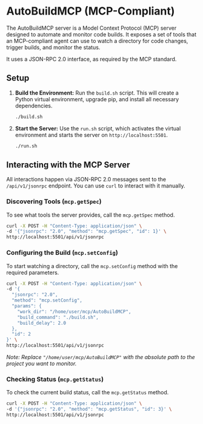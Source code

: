 # AutoBuildMCP (MCP-Compliant)

The AutoBuildMCP server is a Model Context Protocol (MCP) server designed to automate and monitor code builds. It exposes a set of tools that an MCP-compliant agent can use to watch a directory for code changes, trigger builds, and monitor the status.

It uses a JSON-RPC 2.0 interface, as required by the MCP standard.

## Setup

1.  **Build the Environment:**
    Run the `build.sh` script. This will create a Python virtual environment, upgrade pip, and install all necessary dependencies.
    ```bash
    ./build.sh
    ```

2.  **Start the Server:**
    Use the `run.sh` script, which activates the virtual environment and starts the server on `http://localhost:5501`.
    ```bash
    ./run.sh
    ```

## Interacting with the MCP Server

All interactions happen via JSON-RPC 2.0 messages sent to the `/api/v1/jsonrpc` endpoint. You can use `curl` to interact with it manually.

### Discovering Tools (`mcp.getSpec`)

To see what tools the server provides, call the `mcp.getSpec` method.

```bash
curl -X POST -H "Content-Type: application/json" \
-d '{"jsonrpc": "2.0", "method": "mcp.getSpec", "id": 1}' \
http://localhost:5501/api/v1/jsonrpc
```

### Configuring the Build (`mcp.setConfig`)

To start watching a directory, call the `mcp.setConfig` method with the required parameters.

```bash
curl -X POST -H "Content-Type: application/json" \
-d '{
  "jsonrpc": "2.0",
  "method": "mcp.setConfig",
  "params": {
    "work_dir": "/home/user/mcp/AutoBuildMCP", 
    "build_command": "./build.sh", 
    "build_delay": 2.0
  },
  "id": 2
}' \
http://localhost:5501/api/v1/jsonrpc
```
*Note: Replace `"/home/user/mcp/AutoBuildMCP"` with the absolute path to the project you want to monitor.*

### Checking Status (`mcp.getStatus`)

To check the current build status, call the `mcp.getStatus` method.

```bash
curl -X POST -H "Content-Type: application/json" \
-d '{"jsonrpc": "2.0", "method": "mcp.getStatus", "id": 3}' \
http://localhost:5501/api/v1/jsonrpc
```